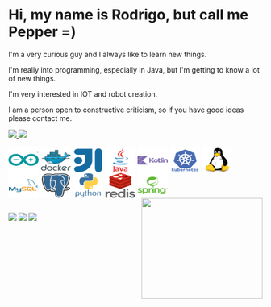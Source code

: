 # Hi, my name is Rodrigo, but call me Pepper =)

I'm a very curious guy and I always like to learn new things. 

I'm really into programming, especially in Java, but I'm getting to know a lot of new things. 

I'm very interested in IOT and robot creation. 

I am a person open to constructive criticism, so if you have good ideas please contact me.

<div>
  <a href="https://github.com/rodrigospimentacwb">
  <img height="180em" src="https://github-readme-stats.vercel.app/api?username=rodrigospimentacwb&count_private=true&show_icons=true&theme=react"/>
  <img height="180em" src="https://github-readme-stats.vercel.app/api/top-langs/?username=rodrigospimentacwb&count_private=true&show_icons=true&theme=react&langs_count=8&layout=compact)](https://github.com/anuraghazra/github-readme-stats"/>
  </a>
</div>
<div style="display: inline_block" ><br>  
  <img align="center" alt="Arduino" height="50" width="60" src="https://github.com/rodrigospimentacwb/devicons/blob/master/arduino-original.svg">
  <img align="center" alt="Docker" height="50" width="60" src="https://github.com/rodrigospimentacwb/devicons/blob/master/docker-original-wordmark.svg">
  <img align="center" alt="IntelliJ" height="50" width="60" src="https://github.com/rodrigospimentacwb/devicons/blob/master/intellij-plain.svg">
  <img align="center" alt="Java" height="50" width="60" src="https://github.com/rodrigospimentacwb/devicons/blob/master/java-original-wordmark.svg">
  <img align="center" alt="Kotlin" height="50" width="60" src="https://github.com/rodrigospimentacwb/devicons/blob/master/kotlin-plain-wordmark.svg">
  <img align="center" alt="Kubernetes" height="50" width="60" src="https://github.com/rodrigospimentacwb/devicons/blob/master/kubernetes-plain-wordmark.svg">
  <img align="center" alt="Linux" height="50" width="60" src="https://github.com/rodrigospimentacwb/devicons/blob/master/linux-original.svg">
  <img align="center" alt="Mysql" height="50" width="60" src="https://github.com/rodrigospimentacwb/devicons/blob/master/mysql-original-wordmark.svg">
  <img align="center" alt="Postgres" height="50" width="60" src="https://github.com/rodrigospimentacwb/devicons/blob/master/postgresql-original.svg">
  <img align="center" alt="Python" height="50" width="60" src="https://github.com/rodrigospimentacwb/devicons/blob/master/python-original-wordmark.svg">
  <img align="center" alt="Redis" height="50" width="60" src="https://github.com/rodrigospimentacwb/devicons/blob/master/redis-original-wordmark.svg">
  <img align="center" alt="Spring" height="50" width="60" src="https://github.com/rodrigospimentacwb/devicons/blob/master/spring-original-wordmark.svg">
  
  <img align="right" height="200" width="240" src="https://github.com/rodrigospimentacwb/rodrigospimentacwb/blob/main/images/ranger.gif">
</div>

##
  
<div>   
  <a href="https://www.instagram.com/rodrigospepper/" target="_blank"><img src="https://img.shields.io/badge/-Instagram-%23E4405F?style=for-the-badge&logo=instagram&logoColor=white" target="_blank"></a> 	 
  <a href = ""><img src="https://img.shields.io/badge/-Gmail-%23333?style=for-the-badge&logo=gmail&logoColor=white" target="_blank"></a>
  <a href="https://www.linkedin.com/in/rodrigo-pimenta-bb857925" target="_blank"><img src="https://img.shields.io/badge/-LinkedIn-%230077B5?style=for-the-badge&logo=linkedin&logoColor=white" target="_blank"></a>
</div>
